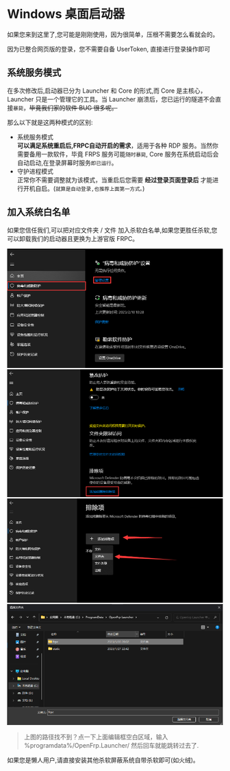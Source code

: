 # Windows 桌面启动器

如果您来到这里了,您可能是刚刚使用，因为很简单，压根不需要怎么看就会的。

因为已整合网页版的登录，您不需要自备 UserToken, 直接进行登录操作即可 

## 系统服务模式

在多次修改后,启动器已分为 Launcher 和 Core 的形式,而 Core 是主核心，Launcher 只是一个管理它的工具。当 Launcher 崩溃后，您已运行的隧道不会直接`暴毙`，~~毕竟我们家的软件 BUG 很多呢。~~

那么以下就是这两种模式的区别:

* 系统服务模式<br/>
  **可以满足系统重启后,FRPC自动开启的需求**，适用于各种 RDP 服务。当然你需要备用一款软件，毕竟 FRPS 服务可能`随时暴毙`, Core 服务在系统启动后会自动启动,在登录屏幕时服务`即已运行`。
* 守护进程模式<br/>
  正常你不需要调整就为该模式，当重启后您需要 **经过登录页面登录后** 才能进行开机自启。(`就算是自动登录,也推荐上面第一方式。`)

## 加入系统白名单

如果您信任我们,可以把对应文件夹 / 文件 加入杀软白名单,如果您更胜任杀软,您可以卸载我们的启动器且更换为上游官版 FRPC。

![](./image/readme/antiv.png)
![](./image/readme/antib.png)
![](./image/readme/antin.png)
![](./image/readme/antim.png)

> 上图的路径找不到？点一下上面编辑框空白区域，输入 %programdata%/OpenFrp.Launcher/ 然后回车就能跳转过去了.

如果您是懒人用户,请直接安装其他杀软屏蔽系统自带杀软即可(如火绒)。
